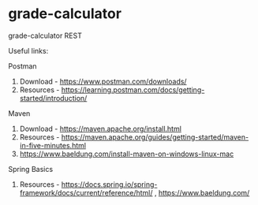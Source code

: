 # grade-calculator
grade-calculator REST

Useful links:

Postman
1. Download - https://www.postman.com/downloads/
2. Resources - https://learning.postman.com/docs/getting-started/introduction/

Maven
1. Download - https://maven.apache.org/install.html
2. Resources - https://maven.apache.org/guides/getting-started/maven-in-five-minutes.html
3. https://www.baeldung.com/install-maven-on-windows-linux-mac

Spring Basics
1. Resources - https://docs.spring.io/spring-framework/docs/current/reference/html/ , https://www.baeldung.com/

